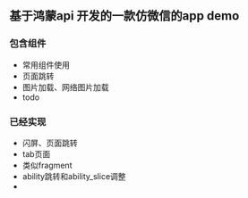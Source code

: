 ## 基于鸿蒙api 开发的一款仿微信的app demo
### 包含组件
* 常用组件使用
* 页面跳转
* 图片加载、网络图片加载
* todo


### 已经实现
* 闪屏、页面跳转
* tab页面
* 类似fragment
* ability跳转和ability_slice调整
* 